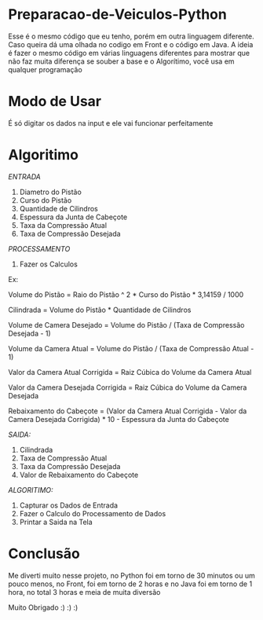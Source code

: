 # Preparacao-de-Veiculos-Python

Esse é o mesmo código que eu tenho, porém em outra linguagem diferente. Caso queira dá uma olhada no codigo em Front e o código em Java. A ideia é fazer o mesmo código em várias linguagens diferentes para mostrar que não faz muita diferença se souber a base e o Algorítimo, você usa em qualquer programação

# Modo de Usar

É só digitar os dados na input e ele vai funcionar perfeitamente



# Algoritimo 




*ENTRADA*

1. Diametro do Pistão
2. Curso do Pistão
3. Quantidade de Cilindros
4. Espessura da Junta de Cabeçote
5. Taxa da Compressão Atual
6. Taxa de Compressão Desejada




*PROCESSAMENTO*



1. Fazer os Calculos


Ex:

Volume do Pistão = Raio do Pistão ^ 2 * Curso do Pistão * 3,14159 / 1000

Cilindrada = Volume do Pistão * Quantidade de Cilindros

Volume de Camera Desejado = Volume do Pistão / (Taxa de Compressão Desejada - 1)

Volume da Camera Atual = Volume do Pistão / (Taxa de Compressão Atual - 1)

Valor da Camera Atual Corrigida = Raiz Cúbica do Volume da Camera Atual

Valor da Camera Desejada Corrigida = Raiz Cúbica do Volume da Camera Desejada

Rebaixamento do Cabeçote =  (Valor da Camera Atual Corrigida - Valor da Camera Desejada Corrigida) * 10 - Espessura da Junta do Cabeçote





*SAIDA:*



1. Cilindrada
2. Taxa de Compressão Atual
3. Taxa da Compressão Desejada
4. Valor de Rebaixamento do Cabeçote





*ALGORITIMO:*


1. Capturar os Dados de Entrada
2. Fazer o Calculo do Processamento de Dados
3. Printar a Saida na Tela




# Conclusão

Me diverti muito nesse projeto, no Python foi em torno de 30 minutos ou um pouco menos, no Front, foi em torno de 2 horas e no Java foi em torno de 1 hora, no total 3 horas e meia de muita diversão

Muito Obrigado :) :) :)
